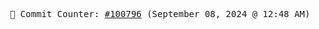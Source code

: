 <p align="center">
    <samp>
        📮 Commit Counter: <a href="https://github.com/Javascript-void0/Javascript-void0/commits/main">#100796</a> (September 08, 2024 @ 12:48 AM)
    </samp>
</p>
